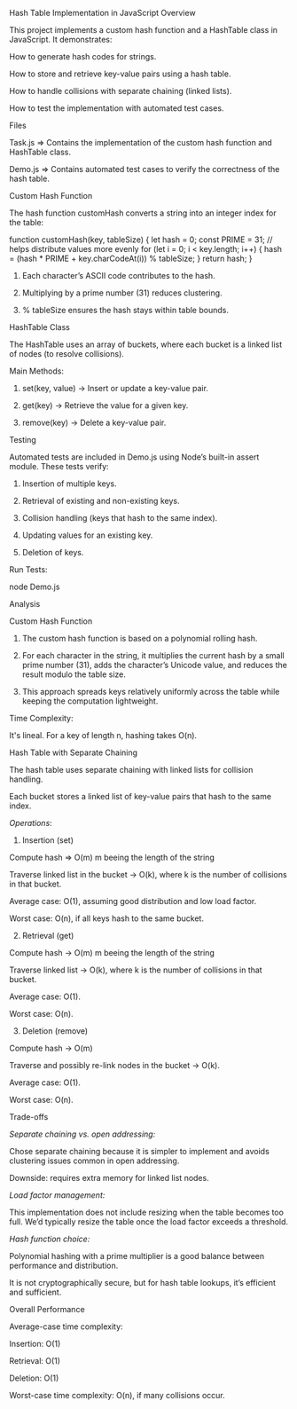 Hash Table Implementation in JavaScript
Overview

This project implements a custom hash function and a HashTable class in JavaScript.
It demonstrates:

How to generate hash codes for strings.

How to store and retrieve key-value pairs using a hash table.

How to handle collisions with separate chaining (linked lists).

How to test the implementation with automated test cases.

Files

Task.js => Contains the implementation of the custom hash function and HashTable class.

Demo.js => Contains automated test cases to verify the correctness of the hash table.

Custom Hash Function

The hash function customHash converts a string into an integer index for the table:

function customHash(key, tableSize) {
    let hash = 0;
    const PRIME = 31; // helps distribute values more evenly
    for (let i = 0; i < key.length; i++) {
        hash = (hash * PRIME + key.charCodeAt(i)) % tableSize;
    }
    return hash;
}


1. Each character’s ASCII code contributes to the hash.

2. Multiplying by a prime number (31) reduces clustering.

3. % tableSize ensures the hash stays within table bounds.


HashTable Class

The HashTable uses an array of buckets, where each bucket is a linked list of nodes (to resolve collisions).

Main Methods:

1. set(key, value) → Insert or update a key-value pair.

2. get(key) → Retrieve the value for a given key.

3. remove(key) → Delete a key-value pair.

Testing

Automated tests are included in Demo.js using Node’s built-in assert module.
These tests verify:

1. Insertion of multiple keys.

2. Retrieval of existing and non-existing keys.

3. Collision handling (keys that hash to the same index).

4. Updating values for an existing key.

5. Deletion of keys.

Run Tests:  

   node Demo.js


Analysis

Custom Hash Function

1. The custom hash function is based on a polynomial rolling hash.

2. For each character in the string, it multiplies the current hash by a small prime number (31), adds the character’s Unicode value, and reduces the result modulo the table size.

3. This approach spreads keys relatively uniformly across the table while keeping the computation lightweight.

Time Complexity:

It's lineal. For a key of length n, hashing takes O(n).


Hash Table with Separate Chaining

The hash table uses separate chaining with linked lists for collision handling.

Each bucket stores a linked list of key-value pairs that hash to the same index.

*Operations*:

1. Insertion (set)

Compute hash => O(m) m beeing the length of the string

Traverse linked list in the bucket → O(k), where k is the number of collisions in that bucket.

Average case: O(1), assuming good distribution and low load factor.

Worst case: O(n), if all keys hash to the same bucket.

2. Retrieval (get)

Compute hash → O(m) m beeing the length of the string

Traverse linked list → O(k), where k is the number of collisions in that bucket.

Average case: O(1).

Worst case: O(n).

3. Deletion (remove)

Compute hash → O(m)

Traverse and possibly re-link nodes in the bucket → O(k).

Average case: O(1).

Worst case: O(n).


Trade-offs

*Separate chaining vs. open addressing:*

Chose separate chaining because it is simpler to implement and avoids clustering issues common in open addressing.

Downside: requires extra memory for linked list nodes.

*Load factor management:*

This implementation does not include resizing when the table becomes too full. We’d typically resize the table once the load factor exceeds a threshold.

*Hash function choice:*

Polynomial hashing with a prime multiplier is a good balance between performance and distribution.

It is not cryptographically secure, but for hash table lookups, it’s efficient and sufficient.


Overall Performance

Average-case time complexity:

Insertion: O(1)

Retrieval: O(1)

Deletion: O(1)

Worst-case time complexity: O(n), if many collisions occur.